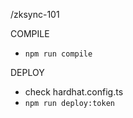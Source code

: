 /zksync-101

COMPILE

- `npm run compile`

DEPLOY

- check hardhat.config.ts
- `npm run deploy:token`
